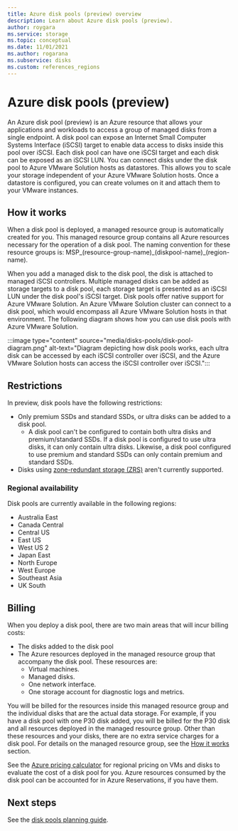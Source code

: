 ```yaml
---
title: Azure disk pools (preview) overview
description: Learn about Azure disk pools (preview).
author: roygara
ms.service: storage
ms.topic: conceptual
ms.date: 11/01/2021
ms.author: rogarana
ms.subservice: disks
ms.custom: references_regions
---
```


# Azure disk pools (preview)

An Azure disk pool (preview) is an Azure resource that allows your applications and workloads to access a group of managed disks from a single endpoint. A disk pool can expose an Internet Small Computer Systems Interface (iSCSI) target to enable data access to disks inside this pool over iSCSI. Each disk pool can have one iSCSI target and each disk can be exposed as an iSCSI LUN. You can connect disks under the disk pool to Azure VMware Solution hosts as datastores. This allows you to scale your storage independent of your Azure VMware Solution hosts. Once a datastore is configured, you can create volumes on it and attach them to your VMware instances.

## How it works

When a disk pool is deployed, a managed resource group is automatically created for you. This managed resource group contains all Azure resources necessary for the operation of a disk pool. The naming convention for these resource groups is: MSP_(resource-group-name)_(diskpool-name)\_(region-name).

When you add a managed disk to the disk pool, the disk is attached to managed iSCSI controllers. Multiple managed disks can be added as storage targets to a disk pool, each storage target is presented as an iSCSI LUN under the disk pool's iSCSI target. Disk pools offer native support for Azure VMware Solution. An Azure VMware Solution cluster can connect to a disk pool, which would encompass all Azure VMware Solution hosts in that environment. The following diagram shows how you can use disk pools with Azure VMware Solution.

:::image type="content" source="media/disks-pools/disk-pool-diagram.png" alt-text="Diagram depicting how disk pools works, each ultra disk can be accessed by each iSCSI controller over iSCSI, and the Azure VMware Solution hosts can access the iSCSI controller over iSCSI.":::

## Restrictions

In preview, disk pools have the following restrictions:

- Only premium SSDs and standard SSDs, or ultra disks can be added to a disk pool.
    - A disk pool can't be configured to contain both ultra disks and premium/standard SSDs. If a disk pool is configured to use ultra disks, it can only contain ultra disks. Likewise, a disk pool configured to use premium and standard SSDs can only contain premium and standard SSDs.
- Disks using [zone-redundant storage (ZRS)](disks-redundancy.md#zone-redundant-storage-for-managed-disks) aren't currently supported. 

### Regional availability

Disk pools are currently available in the following regions:

- Australia East
- Canada Central
- Central US
- East US
- West US 2
- Japan East
- North Europe
- West Europe
- Southeast Asia
- UK South


## Billing

When you deploy a disk pool, there are two main areas that will incur billing costs:

- The disks added to the disk pool
- The Azure resources deployed in the managed resource group that accompany the disk pool. These resources are:
    - Virtual machines.
    - Managed disks.
    - One network interface.
    - One storage account for diagnostic logs and metrics.
        
You will be billed for the resources inside this managed resource group and the individual disks that are the actual data storage. For example, if you have a disk pool with one P30 disk added, you will be billed for the P30 disk and all resources deployed in the managed resource group. Other than these resources and your disks, there are no extra service charges for a disk pool. For details on the managed resource group, see the [How it works](#how-it-works) section.

See the [Azure pricing calculator](https://azure.microsoft.com/pricing/calculator/) for regional pricing on VMs and disks to evaluate the cost of a disk pool for you. Azure resources consumed by the disk pool can be accounted for in Azure Reservations, if you have them.


## Next steps

See the [disk pools planning guide](disks-pools-planning.md).
